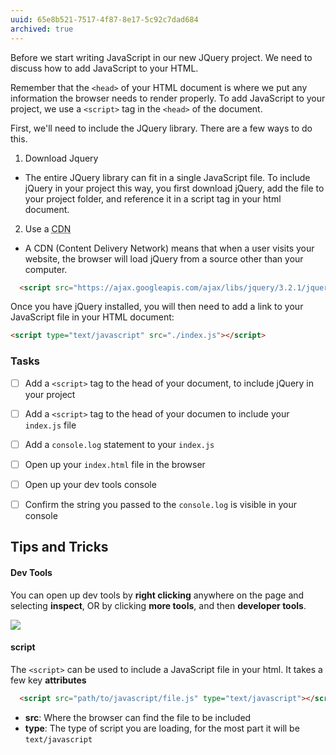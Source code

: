 ```yaml
---
uuid: 65e8b521-7517-4f87-8e17-5c92c7dad684
archived: true
---
```


<!--
  Horatiu: Should we tell them to add script tags at the bottom of the body?
  - From my understanding script tags at the bottom of the page can help give the
  illusion of a faster page load, I'm not sure if it's a practice we want to enforce,
  or just explain it in a lecture so the students are aware of it.

  "If JavaScript just adds some not so important features to some content based page, then better load it at the end. Loading time will almost be the same, but the user will see the important parts earlier (before the page finished loading)."
 -->

Before we start writing JavaScript in our new JQuery project. We need to discuss
how to add JavaScript to your HTML.

Remember that the `<head>` of your HTML document is where we put any information
the browser needs to render properly. To add JavaScript to your project, we use a
`<script>` tag in the `<head>` of the document.


First, we'll need to include the JQuery library. There are a few ways to do this.
1. Download Jquery
- The entire JQuery library can fit in a single JavaScript file. To include jQuery in your project this way, you first download
jQuery, add the file to your project folder, and reference it in a script tag in your html document.
2. Use a <abbr title="Content Delivery Network">CDN</abbr>
- A CDN (Content Delivery Network) means that when a user visits your website, the browser will load jQuery from a source other than your computer.

<!-- Add server declaration, OR should we just include a copy of JQuery in the starter files? -->

```html
  <script src="https://ajax.googleapis.com/ajax/libs/jquery/3.2.1/jquery.min.js"></script>
```

Once you have jQuery installed, you will then need to add a link to your JavaScript file in your HTML document:

```html
<script type="text/javascript" src="./index.js"></script>
```

### Tasks
- [ ] Add a `<script>` tag to the head of your document, to include jQuery in your project
- [ ] Add a `<script>` tag to the head of your documen to include your `index.js` file
- [ ] Add a `console.log` statement to your `index.js`
- [ ] Open up your `index.html` file in the browser
- [ ] Open up your dev tools console
- [ ] Confirm the string you passed to the `console.log` is visible in your console


## Tips and Tricks

#### Dev Tools

You can open up dev tools by **right clicking** anywhere on the page and selecting **inspect**, OR by clicking **more tools**, and then **developer tools**.

![](https://cl.ly/2C3w1B2s2Y0D/Screen%20Recording%202017-10-03%20at%2007.09%20PM.gif)

#### script

The `<script>` can be used to include a JavaScript file in your html. It takes a few key **attributes**

```html
  <script src="path/to/javascript/file.js" type="text/javascript"></script>
```

- **src**: Where the browser can find the file to be included
- **type**: The type of script you are loading, for the most part it will be `text/javascript`
